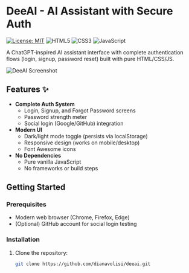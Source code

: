 # DeeAI - AI Assistant with Secure Auth

[![License: MIT](https://img.shields.io/badge/License-MIT-blue.svg)](https://opensource.org/licenses/MIT)
![HTML5](https://img.shields.io/badge/HTML5-E34F26?style=flat&logo=html5&logoColor=white)
![CSS3](https://img.shields.io/badge/CSS3-1572B6?style=flat&logo=css3&logoColor=white)
![JavaScript](https://img.shields.io/badge/JavaScript-F7DF1E?style=flat&logo=javascript&logoColor=black)

A ChatGPT-inspired AI assistant interface with complete authentication flows (login, signup, password reset) built with pure HTML/CSS/JS.

![DeeAI Screenshot](screenshot.png) <!-- Add your screenshot path here -->

## Features ✨

- **Complete Auth System**
  - Login, Signup, and Forgot Password screens
  - Password strength meter
  - Social login (Google/GitHub) integration
- **Modern UI**
  - Dark/light mode toggle (persists via localStorage)
  - Responsive design (works on mobile/desktop)
  - Font Awesome icons
- **No Dependencies**
  - Pure vanilla JavaScript
  - No frameworks or build steps

## Getting Started

### Prerequisites
- Modern web browser (Chrome, Firefox, Edge)
- (Optional) GitHub account for social login testing

### Installation
1. Clone the repository:
   ```bash
   git clone https://github.com/dianavolisi/deeai.git
